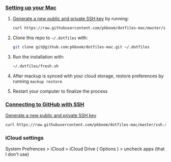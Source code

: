 ### [Setting up your Mac](https://github.com/driesvints/dotfiles#setting-up-your-mac)

1. [Generate a new public and private SSH key](https://docs.github.com/en/github/authenticating-to-github/generating-a-new-ssh-key-and-adding-it-to-the-ssh-agent) by running:

   ```zsh
   curl https://raw.githubusercontent.com/pkboom/dotfiles-mac/master/ssh.sh | sh -s "<your-email-address>"
   ```

1. Clone this repo to `~/.dotfiles` with:

   ```zsh
   git clone git@github.com:pkboom/dotfiles-mac.git ~/.dotfiles
   ```

1. Run the installation with:

   ```zsh
   ~/.dotfiles/fresh.sh
   ```

1. After mackup is synced with your cloud storage, restore preferences by running `mackup restore`
1. Restart your computer to finalize the process

### [Connecting to GitHub with SSH](https://docs.github.com/en/github/authenticating-to-github/connecting-to-github-with-ssh)

[Generate a new public and private SSH key](https://docs.github.com/en/github/authenticating-to-github/generating-a-new-ssh-key-and-adding-it-to-the-ssh-agent)

```zsh
curl https://raw.githubusercontent.com/pkboom/dotfiles-mac/master/ssh.sh | sh -s
```

### iCloud settings

System Prefrences > iCloud > iCloud Drive ( Options ) > uncheck apps (that I don't use)
